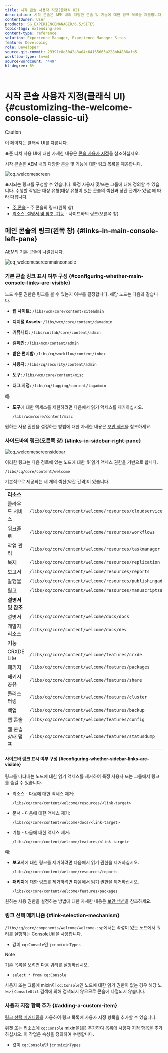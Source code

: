 ```yaml
---
title: 시작 콘솔 사용자 지정(클래식 UI)
description: 시작 콘솔은 AEM 내의 다양한 콘솔 및 기능에 대한 링크 목록을 제공합니다
contentOwner: User
products: SG_EXPERIENCEMANAGER/6.5/SITES
topic-tags: extending-aem
content-type: reference
solution: Experience Manager, Experience Manager Sites
feature: Developing
role: Developer
source-git-commit: 29391c8e3042a8a04c64165663a228bb4886afb5
workflow-type: tm+mt
source-wordcount: '449'
ht-degree: 6%

---
```


# 시작 콘솔 사용자 지정(클래식 UI){#customizing-the-welcome-console-classic-ui}

>[!CAUTION]
>
>이 페이지는 클래식 UI를 다룹니다.
>
>표준 터치 사용 UI에 대한 자세한 내용은 [콘솔 사용자 지정](/help/sites-developing/customizing-consoles-touch.md)을 참조하십시오.

시작 콘솔은 AEM 내의 다양한 콘솔 및 기능에 대한 링크 목록을 제공합니다.

![cq_welcomescreen](assets/cq_welcomescreen.png)

표시되는 링크를 구성할 수 있습니다. 특정 사용자 및/또는 그룹에 대해 정의할 수 있습니다. 수행할 작업은 대상 유형(대상 유형이 있는 콘솔의 섹션과 상관 관계가 있음)에 따라 다릅니다.

* [주 콘솔](#links-in-main-console-left-pane) - 주 콘솔의 링크(왼쪽 창)
* [리소스, 설명서 및 참조, 기능](#links-in-sidebar-right-pane) - 사이드바의 링크(오른쪽 창)

## 메인 콘솔의 링크(왼쪽 창) {#links-in-main-console-left-pane}

AEM의 기본 콘솔이 나열됩니다.

![cq_welcomescreenmainconsole](assets/cq_welcomescreenmainconsole.png)

### 기본 콘솔 링크 표시 여부 구성 {#configuring-whether-main-console-links-are-visible}

노드 수준 권한은 링크를 볼 수 있는지 여부를 결정합니다. 해당 노드는 다음과 같습니다.

* **웹 사이트:** `/libs/wcm/core/content/siteadmin`

* **디지털 Assets:** `/libs/wcm/core/content/damadmin`

* **커뮤니티:** `/libs/collab/core/content/admin`

* **캠페인:** `/libs/mcm/content/admin`

* **받은 편지함:** `/libs/cq/workflow/content/inbox`

* **사용자:** `/libs/cq/security/content/admin`

* **도구:** `/libs/wcm/core/content/misc`

* **태그 지정:** `/libs/cq/tagging/content/tagadmin`

예:

* **도구**&#x200B;에 대한 액세스를 제한하려면 다음에서 읽기 액세스를 제거하십시오.

  `/libs/wcm/core/content/misc`

원하는 사용 권한을 설정하는 방법에 대한 자세한 내용은 [보안 섹션](/help/sites-administering/security.md)을 참조하세요.

### 사이드바의 링크(오른쪽 창) {#links-in-sidebar-right-pane}

![cq_welcomescreensidebar](assets/cq_welcomescreensidebar.png)

이러한 링크는 다음 경로에 있는 노드에 대한 *및* 읽기 액세스 권한을 기반으로 합니다.

`/libs/cq/core/content/welcome`

기본적으로 제공되는 세 개의 섹션(약간 간격)이 있습니다.

<table>
 <tbody>
  <tr>
   <td><strong>리소스</strong></td>
   <td> </td>
  </tr>
  <tr>
   <td> 클라우드 서비스</td>
   <td><code>/libs/cq/core/content/welcome/resources/cloudservices</code></td>
  </tr>
  <tr>
   <td> 워크플로</td>
   <td><code>/libs/cq/core/content/welcome/resources/workflows</code></td>
  </tr>
  <tr>
   <td> 작업 관리</td>
   <td><code>/libs/cq/core/content/welcome/resources/taskmanager</code></td>
  </tr>
  <tr>
   <td> 복제</td>
   <td><code>/libs/cq/core/content/welcome/resources/replication</code></td>
  </tr>
  <tr>
   <td> 보고서</td>
   <td><code>/libs/cq/core/content/welcome/resources/reports</code></td>
  </tr>
  <tr>
   <td> 발행물</td>
   <td><code>/libs/cq/core/content/welcome/resources/publishingadmin</code></td>
  </tr>
  <tr>
   <td> 원고</td>
   <td><code>/libs/cq/core/content/welcome/resources/manuscriptsadmin</code></td>
  </tr>
  <tr>
   <td><strong>설명서 및 참조</strong></td>
   <td> </td>
  </tr>
  <tr>
   <td> 설명서</td>
   <td><code>/libs/cq/core/content/welcome/docs/docs</code></td>
  </tr>
  <tr>
   <td> 개발자 리소스</td>
   <td><code>/libs/cq/core/content/welcome/docs/dev</code></td>
  </tr>
  <tr>
   <td><strong>기능</strong></td>
   <td> </td>
  </tr>
  <tr>
   <td> CRXDE Lite</td>
   <td><code>/libs/cq/core/content/welcome/features/crxde</code></td>
  </tr>
  <tr>
   <td> 패키지</td>
   <td><code>/libs/cq/core/content/welcome/features/packages</code></td>
  </tr>
  <tr>
   <td> 패키지 공유</td>
   <td><code>/libs/cq/core/content/welcome/features/share</code></td>
  </tr>
  <tr>
   <td> 클러스터링</td>
   <td><code>/libs/cq/core/content/welcome/features/cluster</code></td>
  </tr>
  <tr>
   <td> 백업</td>
   <td><code>/libs/cq/core/content/welcome/features/backup</code></td>
  </tr>
  <tr>
   <td> 웹 콘솔<br /> </td>
   <td><code>/libs/cq/core/content/welcome/features/config</code></td>
  </tr>
  <tr>
   <td> 웹 콘솔 상태 덤프<br /> </td>
   <td><code>/libs/cq/core/content/welcome/features/statusdump</code></td>
  </tr>
 </tbody>
</table>

#### 사이드바 링크 표시 여부 구성 {#configuring-whether-sidebar-links-are-visible}

링크를 나타내는 노드에 대한 읽기 액세스를 제거하여 특정 사용자 또는 그룹에서 링크를 숨길 수 있습니다.

* 리소스 - 다음에 대한 액세스 제거:

  `/libs/cq/core/content/welcome/resources/<link-target>`

* 문서 - 다음에 대한 액세스 제거:

  `/libs/cq/core/content/welcome/docs/<link-target>`

* 기능 - 다음에 대한 액세스 제거:

  `/libs/cq/core/content/welcome/features/<link-target>`

예:

* **보고서**&#x200B;에 대한 링크를 제거하려면 다음에서 읽기 권한을 제거하십시오.

  `/libs/cq/core/content/welcome/resources/reports`

* **패키지**&#x200B;에 대한 링크를 제거하려면 다음에서 읽기 권한을 제거하십시오.

  `/libs/cq/core/content/welcome/features/packages`

원하는 사용 권한을 설정하는 방법에 대한 자세한 내용은 [보안 섹션](/help/sites-administering/security.md)을 참조하세요.

### 링크 선택 메커니즘 {#link-selection-mechanism}

`/libs/cq/core/components/welcome/welcome.jsp`에서는 속성이 있는 노드에서 쿼리를 실행하는 [ConsoleUtil](https://helpx.adobe.com/experience-manager/6-5/sites/developing/using/reference-materials/javadoc/com/day/cq/commons/ConsoleUtil.html)을 사용합니다.

* 값이 `cq:Console`인 `jcr:mixinTypes`

>[!NOTE]
>
>기존 목록을 보려면 다음 쿼리를 실행하십시오.
>
>* `select * from cq:Console`
>

사용자 또는 그룹에 mixin이 `cq:Console`인 노드에 대한 읽기 권한이 없는 경우 해당 노드가 `ConsoleUtil` 검색에 의해 검색되지 않으므로 콘솔에 나열되지 않습니다.

### 사용자 지정 항목 추가 {#adding-a-custom-item}

[링크 선택 메커니즘](#link-selection-mechanism)을 사용하여 링크 목록에 사용자 지정 항목을 추가할 수 있습니다.

위젯 또는 리소스에 `cq:Console` mixin을(를) 추가하여 목록에 사용자 지정 항목을 추가하십시오. 이 작업은 속성을 정의하여 수행합니다.

* 값이 `cq:Console`인 `jcr:mixinTypes`
